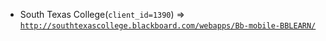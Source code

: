  - South Texas College(`client_id=1390`) => [`http://southtexascollege.blackboard.com/webapps/Bb-mobile-BBLEARN/`](http://southtexascollege.blackboard.com/webapps/Bb-mobile-BBLEARN/)
